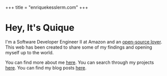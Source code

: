 +++
title = "enriquekesslerm.com"
+++
# Hey, It's Quique

I'm a Software Developer Engineer II at Amazon and an [open-source lover](https://github.com/Qkessler). This web has been created to share some of my findings and opening myself up to the world.

You can find more about me [here](@/about/_index.md). You can search through my projects [here](@/projects/_index.md). You can find my blog posts [here](@/blog/_index.md).
